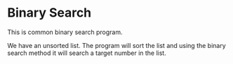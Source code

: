 # Binary Search

This is common binary search program. 

We have an unsorted list. The program will sort the list and using the binary search method it will search a target number in the list.
